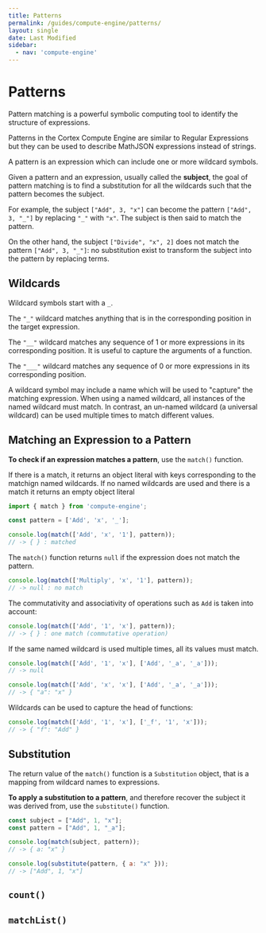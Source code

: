 ```yaml
---
title: Patterns
permalink: /guides/compute-engine/patterns/
layout: single
date: Last Modified
sidebar:
  - nav: 'compute-engine'
---
```


# Patterns

Pattern matching is a powerful symbolic computing tool to identify the structure of expressions.

Patterns in the Cortex Compute Engine are similar to Regular Expressions but
they can be used to describe MathJSON expressions instead of strings.

A pattern is an expression which can include one or more wildcard symbols.

Given a pattern and an expression, usually called the **subject**, the goal of pattern matching is to find a substitution for all the wildcards such that the pattern becomes the subject.

For example, the subject `["Add", 3, "x"]` can become the pattern `["Add", 3, "_"]` by
replacing `"_"` with `"x"`. The subject is then said to match the pattern.

On the other hand, the subject `["Divide", "x", 2]` does not match the pattern `["Add", 3, "_"]`: no substitution exist to transform the subject into the pattern by replacing terms.
## Wildcards

Wildcard symbols start with a `_`. 

The `"_"` wildcard matches anything that is in the corresponding position in the
target expression.

The `"__"` wildcard matches any sequence of 1 or more expressions in its 
corresponding position. It is useful to capture the arguments
of a function.

The `"___"` wildcard matches any sequence of 0 or more expressions in its 
corresponding position.

A wildcard symbol may include a name which will be used to "capture" the 
matching expression. When using a named wildcard, all instances of the named
wildcard must match. In contrast, an un-named wildcard (a universal wildcard)
can be used multiple times to match different values.

## Matching an Expression to a Pattern

**To check if an expression matches a pattern**, use the `match()` function.

If there is a match, it returns an object literal with keys corresponding to the
matchign named wildcards. If no named wildcards are used and there is a match
it returns an empty object literal

```js
import { match } from 'compute-engine';

const pattern = ['Add', 'x', '_'];

console.log(match(['Add', 'x', '1'], pattern));
// -> { } : matched
```

The `match()` function returns `null` if the expression does not match the
pattern.

```js
console.log(match(['Multiply', 'x', '1'], pattern));
// -> null : no match
```

The commutativity and associativity of operations such as `Add` is taken into 
account:

```js
console.log(match(['Add', '1', 'x'], pattern));
// -> { } : one match (commutative operation)
```

If the same named wildcard is used multiple times, all its values must match.

```js
console.log(match(['Add', '1', 'x'], ['Add', '_a', '_a']));
// -> null

console.log(match(['Add', 'x', 'x'], ['Add', '_a', '_a']));
// -> { "a": "x" }
```

Wildcards can be used to capture the head of functions:

```js
console.log(match(['Add', '1', 'x'], ['_f', '1', 'x']));
// -> { "f": "Add" }
```

## Substitution

The return value of the `match()` function is a `Substitution` object, that is a 
mapping from wildcard names to expressions.

**To apply a substitution to a pattern**, and therefore recover the subject
it was derived from, use the `substitute()` function.

```js
const subject = ["Add", 1, "x"];
const pattern = ["Add", 1, "_a"];

console.log(match(subject, pattern));
// -> { a: "x" }

console.log(substitute(pattern, { a: "x" }));
// -> ["Add", 1, "x"]
```

## `count()`

## `matchList()`
